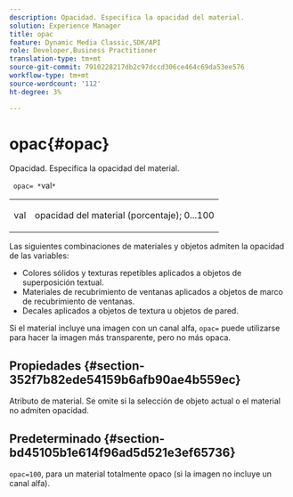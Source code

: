 ```yaml
---
description: Opacidad. Especifica la opacidad del material.
solution: Experience Manager
title: opac
feature: Dynamic Media Classic,SDK/API
role: Developer,Business Practitioner
translation-type: tm+mt
source-git-commit: 7910228217db2c97dccd306ce464c69da53ee576
workflow-type: tm+mt
source-wordcount: '112'
ht-degree: 3%

---
```



# opac{#opac}

Opacidad. Especifica la opacidad del material.

` opac= *`val`*`

<table id="simpletable_6AB8CD75F526469FBC9FEAE049792EF2"> 
 <tr class="strow"> 
  <td class="stentry"> <p> <span class="varname"> val  </span> </p> </td> 
  <td class="stentry"> <p>opacidad del material (porcentaje); 0...100 </p> </td> 
 </tr> 
</table>

Las siguientes combinaciones de materiales y objetos admiten la opacidad de las variables:

* Colores sólidos y texturas repetibles aplicados a objetos de superposición textual.
* Materiales de recubrimiento de ventanas aplicados a objetos de marco de recubrimiento de ventanas.
* Decales aplicados a objetos de textura u objetos de pared.

Si el material incluye una imagen con un canal alfa, `opac=` puede utilizarse para hacer la imagen más transparente, pero no más opaca.

## Propiedades {#section-352f7b82ede54159b6afb90ae4b559ec}

Atributo de material. Se omite si la selección de objeto actual o el material no admiten opacidad.

## Predeterminado {#section-bd45105b1e614f96ad5d521e3ef65736}

`opac=100`, para un material totalmente opaco (si la imagen no incluye un canal alfa).
